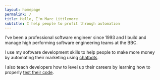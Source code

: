 ```yaml
---
layout: homepage
permalink: /
title: Hello, I'm Marc Littlemore
subtitle: I help people to profit through automation
---
```


I've been a professional software engineer since 1993 and I build and manage high performing software engineering teams at the BBC.

I use my software development skills to help people to make more money by automating their marketing using [chatbots](/bots).

I also teach developers how to level up their careers by learning how to properly [test their code](/javascript-testing).
